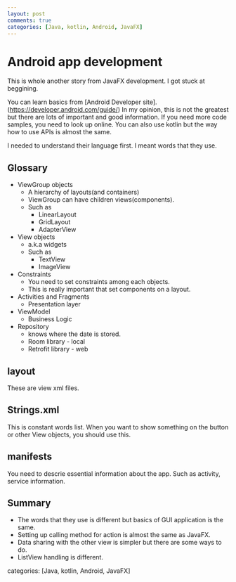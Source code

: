 ```yaml
---
layout: post
comments: true
categories: [Java, kotlin, Android, JavaFX]
---
```


# Android app development

This is whole another story from JavaFX development. I got stuck at beggining.

You can learn basics from [Android Developer site].(https://developer.android.com/guide/) In my opinion, this is not the greatest but there are lots of important and good information. If you need more code samples, you need to look up online.
You can also use kotlin but the way how to use APIs is almost the same. 

I needed to understand their language first. I meant words that they use.

## Glossary
* ViewGroup objects
	* A hierarchy of layouts(and containers)
	* ViewGroup can have children views(components).
	* Such as
		* LinearLayout
		* GridLayout
		* AdapterView
* View objects
	* a.k.a widgets
	* Such as 
		* TextView
		* ImageView
* Constraints
	* You need to set constraints among each objects.
	* This is really important that set components on a layout.
* Activities and Fragments
	* Presentation layer
* ViewModel
	* Business Logic
* Repository
	* knows where the date is stored.
	* Room library - local
	* Retrofit library - web

## layout
These are view xml files.

## Strings.xml
This is constant words list. When you want to show something on the button or other View objects, you should use this.

## manifests
You need to descrie essential information about the app. Such as activity, service information.

## Summary
* The words that they use is different but basics of GUI application is the same.
* Setting up calling method for action is almost the same as JavaFX.
* Data sharing with the other view is simpler but there are some ways to do.
* ListView handling is different.

categories: [Java, kotlin, Android, JavaFX]